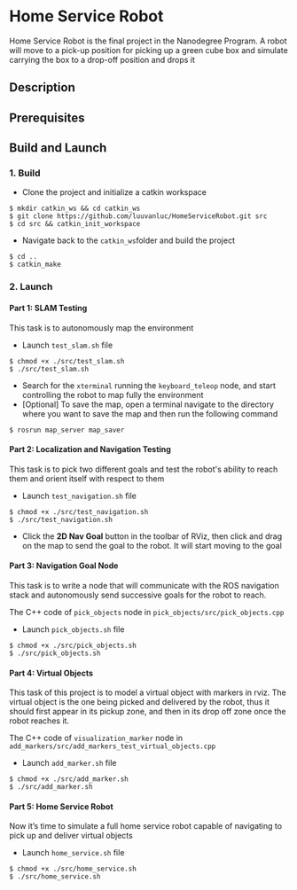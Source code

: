 # Home Service Robot
Home Service Robot is the final project in the Nanodegree Program.
A robot will move to a pick-up position for picking up a green cube box and simulate carrying the box to a drop-off position and drops it

## Description


## Prerequisites


## Build and Launch
### 1. Build
- Clone the project and initialize a catkin workspace
```
$ mkdir catkin_ws && cd catkin_ws
$ git clone https://github.com/luuvanluc/HomeServiceRobot.git src
$ cd src && catkin_init_workspace
```

- Navigate back to the `catkin_ws`folder and build the project
```
$ cd ..
$ catkin_make
```

### 2. Launch
#### Part 1: SLAM Testing
This task is to autonomously map the environment
- Launch `test_slam.sh` file
```
$ chmod +x ./src/test_slam.sh
$ ./src/test_slam.sh
```

- Search for the `xterminal` running the `keyboard_teleop` node, and start controlling the robot to map fully the environment
- [Optional] To save the map, open a terminal navigate to the directory where you want to save the map and then run the following command
```
$ rosrun map_server map_saver
```

#### Part 2: Localization and Navigation Testing
This task is to pick two different goals and test the robot's ability to reach them and orient itself with respect to them
- Launch `test_navigation.sh` file
```
$ chmod +x ./src/test_navigation.sh
$ ./src/test_navigation.sh
```
- Click the **2D Nav Goal** button in the toolbar of RViz, then click and drag on the map to send the goal to the robot. It will start moving to the goal
#### Part 3: Navigation Goal Node
This task is to write a node that will communicate with the ROS navigation stack and autonomously send successive goals for the robot to reach.

The C++ code of `pick_objects` node in `pick_objects/src/pick_objects.cpp`
- Launch `pick_objects.sh` file
```
$ chmod +x ./src/pick_objects.sh
$ ./src/pick_objects.sh
```

#### Part 4: Virtual Objects
This task of this project is to model a virtual object with markers in rviz. 
The virtual object is the one being picked and delivered by the robot, 
thus it should first appear in its pickup zone, and then in its drop off zone once the robot reaches it.

The C++ code of `visualization_marker` node in `add_markers/src/add_markers_test_virtual_objects.cpp`
- Launch `add_marker.sh` file
```
$ chmod +x ./src/add_marker.sh
$ ./src/add_marker.sh
```

#### Part 5: Home Service Robot
Now it’s time to simulate a full home service robot capable of navigating to pick up and deliver virtual objects
- Launch `home_service.sh` file
```
$ chmod +x ./src/home_service.sh
$ ./src/home_service.sh
```
